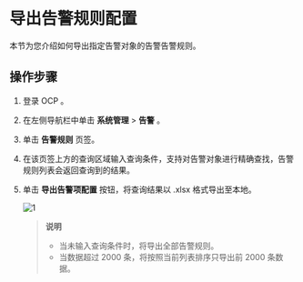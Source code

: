 # 导出告警规则配置

本节为您介绍如何导出指定告警对象的告警告警规则。

## 操作步骤

1. 登录 OCP 。

2. 在左侧导航栏中单击 **系统管理** \> **告警** 。

3. 单击 **告警规则** 页签。

4. 在该页签上方的查询区域输入查询条件，支持对告警对象进行精确查找，告警规则列表会返回查询到的结果。

5. 单击 **导出告警项配置** 按钮，将查询结果以 .xlsx 格式导出至本地。

    ![1](https://obbusiness-private.oss-cn-shanghai.aliyuncs.com/doc/img/ocp/401/%E5%AF%BC%E5%87%BA%E5%91%8A%E8%AD%A6%E9%A1%B9%E9%85%8D%E7%BD%AE1.png)

    > **说明**
    >
    > * 当未输入查询条件时，将导出全部告警规则。
    > * 当数据超过 2000 条，将按照当前列表排序只导出前 2000 条数据。

